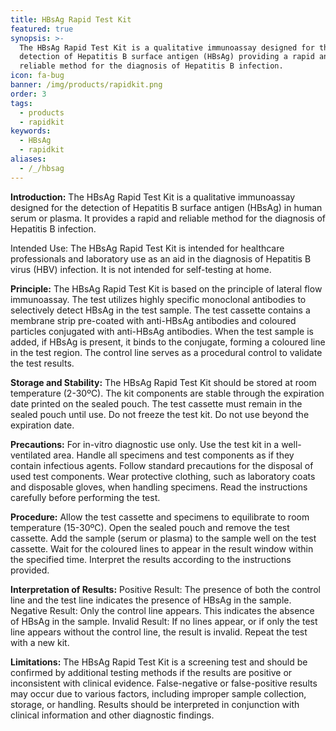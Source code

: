 ```yaml
---
title: HBsAg Rapid Test Kit
featured: true
synopsis: >-
  The HBsAg Rapid Test Kit is a qualitative immunoassay designed for the
  detection of Hepatitis B surface antigen (HBsAg) providing a rapid and
  reliable method for the diagnosis of Hepatitis B infection.
icon: fa-bug
banner: /img/products/rapidkit.png
order: 3
tags:
  - products
  - rapidkit
keywords:
  - HBsAg
  - rapidkit
aliases: 
  - /_/hbsag
---
```


**Introduction:** The HBsAg Rapid Test Kit is a qualitative immunoassay designed for the detection of Hepatitis B surface antigen (HBsAg) in human serum or plasma. It provides a rapid and reliable method for the diagnosis of Hepatitis B infection.

Intended Use: The HBsAg Rapid Test Kit is intended for healthcare professionals and laboratory use as an aid in the diagnosis of Hepatitis B virus (HBV) infection. It is not intended for self-testing at home.

**Principle:** The HBsAg Rapid Test Kit is based on the principle of lateral flow immunoassay. The test utilizes highly specific monoclonal antibodies to selectively detect HBsAg in the test sample. The test cassette contains a membrane strip pre-coated with anti-HBsAg antibodies and coloured particles conjugated with anti-HBsAg antibodies. When the test sample is added, if HBsAg is present, it binds to the conjugate, forming a coloured line in the test region. The control line serves as a procedural control to validate the test results.

**Storage and Stability:**
The HBsAg Rapid Test Kit should be stored at room temperature (2-30ºC).
The kit components are stable through the expiration date printed on the sealed pouch.
The test cassette must remain in the sealed pouch until use.
Do not freeze the test kit.
Do not use beyond the expiration date.

**Precautions:**
For in-vitro diagnostic use only.
Use the test kit in a well-ventilated area.
Handle all specimens and test components as if they contain infectious agents.
Follow standard precautions for the disposal of used test components.
Wear protective clothing, such as laboratory coats and disposable gloves, when handling specimens.
Read the instructions carefully before performing the test.

**Procedure:**
Allow the test cassette and specimens to equilibrate to room temperature (15-30ºC).
Open the sealed pouch and remove the test cassette.
Add the sample (serum or plasma) to the sample well on the test cassette.
Wait for the coloured lines to appear in the result window within the specified time.
Interpret the results according to the instructions provided.

**Interpretation of Results:**
Positive Result: The presence of both the control line and the test line indicates the presence of HBsAg in the sample.
Negative Result: Only the control line appears. This indicates the absence of HBsAg in the sample.
Invalid Result: If no lines appear, or if only the test line appears without the control line, the result is invalid. Repeat the test with a new kit.

**Limitations:**
The HBsAg Rapid Test Kit is a screening test and should be confirmed by additional testing methods if the results are positive or inconsistent with clinical evidence.
False-negative or false-positive results may occur due to various factors, including improper sample collection, storage, or handling.
Results should be interpreted in conjunction with clinical information and other diagnostic findings.

